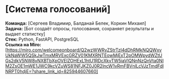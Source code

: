 # [Система голосований]  
**Команда:** [Сергеев Владимир, Балданай Белек, Коркин Михаил]  
**Задача:** [Бот создаёт опросы, голосования, сохраняет результаты и выдает статистку]  
**Стек:** Python, FastAPI, PostgreSQL  
**Ссылка на Miro:** [https://miro.com/welcomeonboard/Q2wzWWRyZStrTzI4dDhRMkNQQWxvUkNaWW5QSkJwTmxMRVExcGRZV01KMXRNTEowMjExT2pOMWpydWZtUGs2dkV5NW8vNXBTbXpOVElZOHExL1htU1RDcXkvTW5iaVlQNnNzQnVta0NIM2ZsOE1mWE1JWC9kcVZuWS81NFJKZ0J0R2lncW1vRmFBVnlLcVJzTmdFdlNRPT0hdjE=?share_link_id=825944607660]
